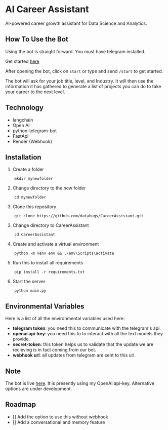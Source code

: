 
# AI Career Assistant

AI-powered career growth assistant for Data Science and Analytics.




## How To Use the Bot
Using the bot is straight forward. You must have telegram installed.

Get started [here](https://dataalchemist.onrender.com/)

After opening the bot, click on `start` or type and send `/start` to get started.

The bot will ask for your job title, level, and Industry. It will then use the information it has gathered to generate a list of projects you can do to take your career to the next level.

## Technology
- langchain
- Open AI
- python-telegram-bot
- FastApi
- Render (Webhook)
## Installation

1. Create a folder
```
    mkdir mynewfolder
```
2. Change directory to the new folder
```
    cd mynewfolder
```
3. Clone this repository
```
    git clone https://github.com/databugs/CareerAssistant.git

```
3. Change directory to CareerAssistant
```
    cd CareerAssistant
```
4. Create and activate a virtual environment
```
    python -m venv env && .\env\Scripts\activate
```
5. Run this to install all requirements
```
    pip install -r requirements.txt
```
6. Start the server
```
    python main.py
```
## Environmental Variables
Here is a list of all the environmental variables used here:
- **telegram token**: you need this to communicate with the telegram's api.
- **openai api-key**: you need this to to interact with all the text models they provide.
- **secret-token**: this token helps us to validate that the update we are recieving is in fact coming from our bot.
- **webhook url**: all updates from telegram are sent to this url.

## Note
The bot is live [here](https://dataalchemist.onrender.com/). It is presently using my OpenAI api-key. Alternative options are under development.

## Roadmap
- [] Add the option to use this without webhook
- [] Add a conversational and memory feature
